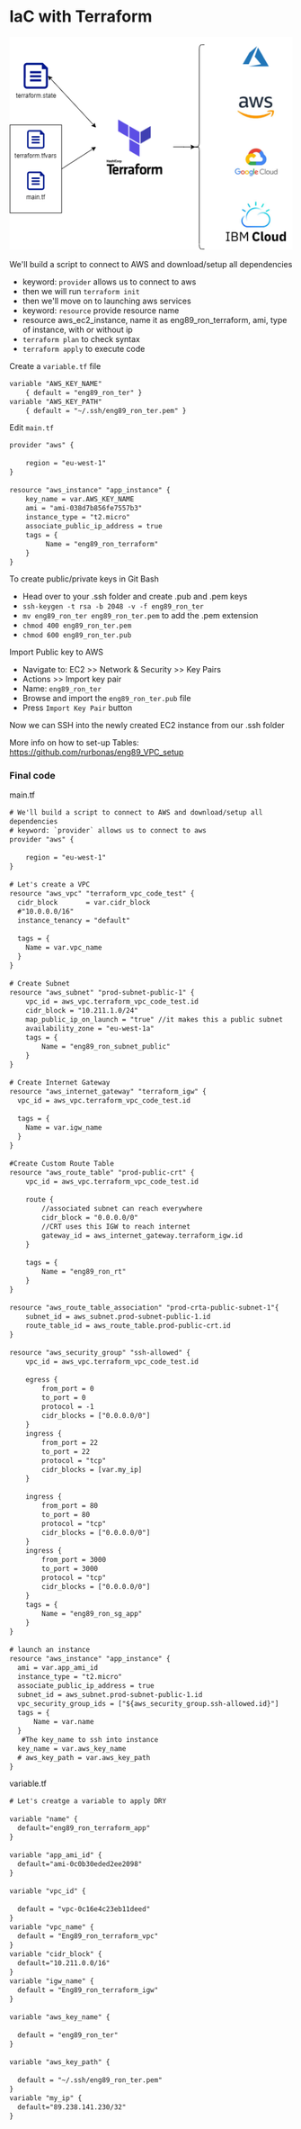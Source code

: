 # IaC with Terraform

![](terra.png)

We'll build a script to connect to AWS and download/setup all dependencies
- keyword: `provider` allows us to connect to aws
- then we will run `terraform init`
- then we'll move on to launching aws services
- keyword: `resource` provide resource name
- resource aws_ec2_instance, name it as eng89_ron_terraform, ami, type of instance, with or without ip
- `terraform plan` to check syntax
- `terraform apply` to execute code

Create a `variable.tf` file
```
variable "AWS_KEY_NAME" 
	{ default = "eng89_ron_ter" }
variable "AWS_KEY_PATH" 
	{ default = "~/.ssh/eng89_ron_ter.pem" }
```
Edit `main.tf`
```
provider "aws" {
	
	region = "eu-west-1"
}

resource "aws_instance" "app_instance" {
	key_name = var.AWS_KEY_NAME
	ami = "ami-038d7b856fe7557b3"
	instance_type = "t2.micro"
	associate_public_ip_address = true
	tags = {
		 Name = "eng89_ron_terraform"
	}
}
```

To create public/private keys in Git Bash
- Head over to your .ssh folder and create .pub and .pem keys
- `ssh-keygen -t rsa -b 2048 -v -f eng89_ron_ter`
- `mv eng89_ron_ter eng89_ron_ter.pem` to add the .pem extension
- `chmod 400 eng89_ron_ter.pem`
- `chmod 600 eng89_ron_ter.pub`

Import Public key to AWS
- Navigate to: EC2 >> Network & Security >> Key Pairs
- Actions >> Import key pair
- Name: `eng89_ron_ter`
- Browse and import the `eng89_ron_ter.pub` file
- Press `Import Key Pair` button

Now we can SSH into the newly created EC2 instance from our .ssh folder




More info on how to set-up Tables:
https://github.com/rurbonas/eng89_VPC_setup


### Final code
main.tf
```
# We'll build a script to connect to AWS and download/setup all dependencies
# keyword: `provider` allows us to connect to aws
provider "aws" {
	
	region = "eu-west-1"
}

# Let's create a VPC  
resource "aws_vpc" "terraform_vpc_code_test" {
  cidr_block       = var.cidr_block 
  #"10.0.0.0/16"
  instance_tenancy = "default"
  
  tags = {
    Name = var.vpc_name
  }
}

# Create Subnet
resource "aws_subnet" "prod-subnet-public-1" {
    vpc_id = aws_vpc.terraform_vpc_code_test.id
    cidr_block = "10.211.1.0/24"
    map_public_ip_on_launch = "true" //it makes this a public subnet
    availability_zone = "eu-west-1a"
    tags = {
        Name = "eng89_ron_subnet_public"
    }
}

# Create Internet Gateway
resource "aws_internet_gateway" "terraform_igw" {
  vpc_id = aws_vpc.terraform_vpc_code_test.id
  
  tags = {
    Name = var.igw_name
  }
}

#Create Custom Route Table
resource "aws_route_table" "prod-public-crt" {
    vpc_id = aws_vpc.terraform_vpc_code_test.id
    
    route {
        //associated subnet can reach everywhere
        cidr_block = "0.0.0.0/0" 
        //CRT uses this IGW to reach internet
        gateway_id = aws_internet_gateway.terraform_igw.id
    }
    
    tags = {
        Name = "eng89_ron_rt"
    }
}

resource "aws_route_table_association" "prod-crta-public-subnet-1"{
    subnet_id = aws_subnet.prod-subnet-public-1.id
    route_table_id = aws_route_table.prod-public-crt.id
}

resource "aws_security_group" "ssh-allowed" {
    vpc_id = aws_vpc.terraform_vpc_code_test.id
    
    egress {
        from_port = 0
        to_port = 0
        protocol = -1
        cidr_blocks = ["0.0.0.0/0"]
    }
    ingress {
        from_port = 22
        to_port = 22
        protocol = "tcp"
        cidr_blocks = [var.my_ip]
    }
 
    ingress {
        from_port = 80
        to_port = 80
        protocol = "tcp"
        cidr_blocks = ["0.0.0.0/0"]
    }
    ingress {
        from_port = 3000
        to_port = 3000
        protocol = "tcp"
        cidr_blocks = ["0.0.0.0/0"]
    }
    tags = {
        Name = "eng89_ron_sg_app"
    }
}

# launch an instance
resource "aws_instance" "app_instance" {
  ami = var.app_ami_id
  instance_type = "t2.micro"
  associate_public_ip_address = true
  subnet_id = aws_subnet.prod-subnet-public-1.id
  vpc_security_group_ids = ["${aws_security_group.ssh-allowed.id}"]
  tags = {
      Name = var.name
  }
   #The key_name to ssh into instance
  key_name = var.aws_key_name
  # aws_key_path = var.aws_key_path
}
```

variable.tf
```
# Let's creatge a variable to apply DRY

variable "name" {
  default="eng89_ron_terraform_app"
}

variable "app_ami_id" {
  default="ami-0c0b30eded2ee2098"
}

variable "vpc_id" {

  default = "vpc-0c16e4c23eb11deed"
}
variable "vpc_name" {
  default = "Eng89_ron_terraform_vpc"
}
variable "cidr_block" {
  default="10.211.0.0/16"
}
variable "igw_name" {
  default = "Eng89_ron_terraform_igw"
}

variable "aws_key_name" {

  default = "eng89_ron_ter"
}

variable "aws_key_path" {

  default = "~/.ssh/eng89_ron_ter.pem"
}
variable "my_ip" {
  default="89.238.141.230/32"
}
```